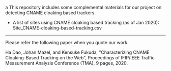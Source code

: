 a This repository includes some complemental materials for our project on detecting CNAME cloaking based trackers.

* A list of sites using CNAME cloaking based tracking (as of Jan 2020): Site_CNAME-cloaking-based-tracking.csv


***

Please refer the following paper when you quote our work.

Ha Dao, Johan Mazel, and Kensuke Fukuda, "Characterizing CNAME Cloaking-Based Tracking on the Web", Proceedings of IFIP/IEEE Traffic Measurement Analysis Conference (TMA), 9 pages, 2020.

